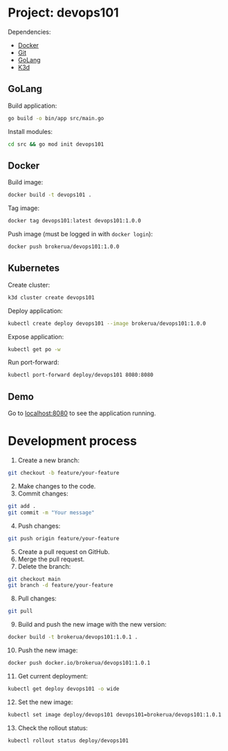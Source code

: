 # Project: devops101

Dependencies:
- [Docker](https://www.docker.com/)
- [Git](https://git-scm.com/)
- [GoLang](https://golang.org/)
- [K3d](https://k3d.io/)

## GoLang
Build application:
```bash
go build -o bin/app src/main.go
```

Install modules:
```bash
cd src && go mod init devops101
```

## Docker
Build image:
```bash
docker build -t devops101 .
```

Tag image:
```bash
docker tag devops101:latest devops101:1.0.0
```

Push image (must be logged in with `docker login`):
```bash
docker push brokerua/devops101:1.0.0
```

## Kubernetes
Create cluster:
```bash
k3d cluster create devops101
```

Deploy application:
```bash
kubectl create deploy devops101 --image brokerua/devops101:1.0.0
```

Expose application:
```bash
kubectl get po -w
```

Run port-forward:
```bash
kubectl port-forward deploy/devops101 8080:8080
```

## Demo
Go to [localhost:8080](http://localhost:8080) to see the application running.

# Development process
1. Create a new branch:
```bash
git checkout -b feature/your-feature
```

2. Make changes to the code.
3. Commit changes:
```bash
git add .
git commit -m "Your message"
```

4. Push changes:
```bash
git push origin feature/your-feature
```

5. Create a pull request on GitHub.
6. Merge the pull request.
7. Delete the branch:
```bash
git checkout main
git branch -d feature/your-feature
```

8. Pull changes:
```bash
git pull
```

9. Build and push the new image with the new version:
```bash
docker build -t brokerua/devops101:1.0.1 .
```

10. Push the new image:
```bash
docker push docker.io/brokerua/devops101:1.0.1
```

11. Get current deployment:
```bash
kubectl get deploy devops101 -o wide
```

12. Set the new image:
```bash
kubectl set image deploy/devops101 devops101=brokerua/devops101:1.0.1
```

13. Check the rollout status:
```bash
kubectl rollout status deploy/devops101
```